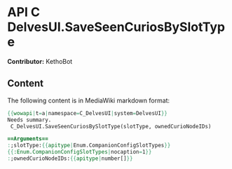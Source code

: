 # API C DelvesUI.SaveSeenCuriosBySlotType

**Contributor:** KethoBot

## Content

The following content is in MediaWiki markdown format:

```mediawiki
{{wowapi|t=a|namespace=C_DelvesUI|system=DelvesUI}}
Needs summary.
 C_DelvesUI.SaveSeenCuriosBySlotType(slotType, ownedCurioNodeIDs)

==Arguments==
:;slotType:{{apitype|Enum.CompanionConfigSlotTypes}}
{{:Enum.CompanionConfigSlotTypes|nocaption=1}}
:;ownedCurioNodeIDs:{{apitype|number[]}}
```